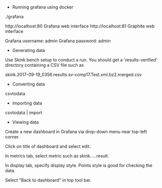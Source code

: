 * Running grafana using docker

./grafana

http://localhost:80     Grafana web interface
http://localhost:81     Graphite web interface

Grafana username: admin
Grafana password: admin

* Generating data

Use Skink bench setup to conduct a run. You should get a 'results-verified'
directory containing a CSV file such as

skink.2017-09-19_0356.results.sv-comp17.Test.xml.bz2.merged.csv

* Converting data

csvtodata <CSV file>

* Importing data

csvtodata <CSV file> | import

* Viewing data

Create a new dashboard in Grafana via drop-down menu near top-left corner.

Click on title of dashboard and select edit.

In metrics tab, select metric such as skink.*.*.*.*.result.

In display tab, specify display style. Points style is good for checking the data.

Select "Back to dashboard" in top tool bar.
